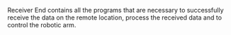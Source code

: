 Receiver End contains all the programs that are necessary to successfully receive the data on the remote location, process the received data and to control the robotic arm.
